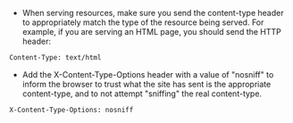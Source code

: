 - When serving resources, make sure you send the content-type header to appropriately match the type of the resource being served. For example, if you are serving an HTML page, you should send the HTTP header:
```html
Content-Type: text/html
```

- Add the X-Content-Type-Options header with a value of "nosniff" to inform the browser to trust what the site has sent is the appropriate content-type, and to not attempt "sniffing" the real content-type.
```html
X-Content-Type-Options: nosniff
```